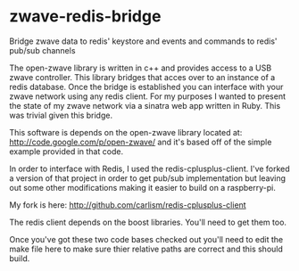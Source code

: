 zwave-redis-bridge
==================

Bridge zwave data to redis' keystore and events and commands to redis' pub/sub channels


The open-zwave library is written in c++ and provides access to a USB zwave controller.  This library bridges
that acces over to an instance of a redis database.  Once the bridge is established you can interface with
your zwave network using any redis client.  For my purposes I wanted to present the state of my zwave
network via a sinatra web app written in Ruby.  This was trivial given this bridge.

This software is depends on the open-zwave library located at: http://code.google.com/p/open-zwave/ and it's based off of the simple example provided in that code.

In order to interface with Redis, I used the redis-cplusplus-client.  I've forked a version of that project in
order to get pub/sub implementation but leaving out some other modifications making it easier to build on a
raspberry-pi.

My fork is here: http://github.com/carlism/redis-cplusplus-client

The redis client depends on the boost libraries.  You'll need to get them too.

Once you've got these two code bases checked out you'll need to edit the make file here to make sure thier
relative paths are correct and this should build.
